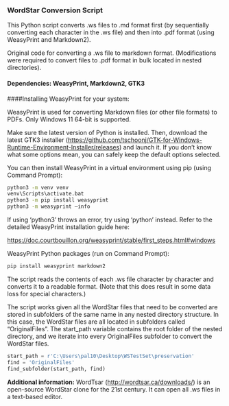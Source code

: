### WordStar Conversion Script

This Python script converts .ws files to .md format first (by sequentially converting each character in the .ws file) and then into .pdf format (using WeasyPrint and Markdown2).

Original code for converting a .ws file to markdown format. (Modifications were required to convert files to .pdf format in bulk located in nested directories).

#### Dependencies: WeasyPrint, Markdown2, GTK3

####Installing WeasyPrint for your system:

WeasyPrint is used for converting Markdown files (or other file formats) to PDFs. Only Windows 11 64-bit is supported. 

Make sure the latest version of Python is installed. Then, download the latest GTK3 installer (https://github.com/tschoonj/GTK-for-Windows-Runtime-Environment-Installer/releases) and launch it. If you don’t know what some options mean, you can safely keep the default options selected.

You can then install WeasyPrint in a virtual environment using pip (using Command Prompt):

```bash
python3 -m venv venv
venv\Scripts\activate.bat
python3 -m pip install weasyprint
python3 -m weasyprint –info
```

If using ‘python3’ throws an error, try using ‘python’ instead.
Refer to the detailed WeasyPrint installation guide here: 

https://doc.courtbouillon.org/weasyprint/stable/first_steps.html#windows

WeasyPrint Python packages (run on Command Prompt):
```bash
pip install weasyprint markdown2
```
The script reads the contents of each .ws file character by character and converts it to a readable format. (Note that this does result in some data loss for special characters.)

The script works given all the WordStar files that need to be converted are stored in subfolders of the same name in any nested directory structure. In this case, the WordStar files are all located in subfolders called “OriginalFiles”. The start_path variable contains the root folder of the nested directory, and we iterate into every OriginalFiles subfolder to convert the WordStar files. 

```python
start_path = r'C:\Users\pal10\Desktop\WSTestSet\preservation' 
find = 'OriginalFiles' 
find_subfolder(start_path, find)
```

**Additional information:** WordTsar (http://wordtsar.ca/downloads/) is an open-source WordStar clone for the 21st century. It can open all .ws files in a text-based editor.
